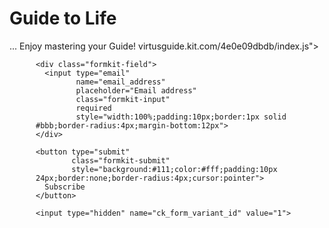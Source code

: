 # Guide to Life
...
Enjoy mastering your Guide!
virtusguide.kit.com/4e0e09dbdb/index.js"></script><script async data-uid="4e0e09dbdb" src="https://virtusguide.kit.com/4e0e09dbdb/index.js"></script>
<div style="max-width:420px;margin:auto">
  <script src="https://f.convertkit.com/ckjs/ck.5.js"></script>

  <form action="https://app.convertkit.com/forms/8192920/subscriptions"
        method="post"
        class="seva-form formkit-form"
        data-sv-form="8192920"
        data-uid="4e0e09dbdb"
        data-format="inline"
        data-version="5">

    <div class="formkit-field">
      <input type="email"
             name="email_address"
             placeholder="Email address"
             class="formkit-input"
             required
             style="width:100%;padding:10px;border:1px solid #bbb;border-radius:4px;margin-bottom:12px">
    </div>

    <button type="submit"
            class="formkit-submit"
            style="background:#111;color:#fff;padding:10px 24px;border:none;border-radius:4px;cursor:pointer">
      Subscribe
    </button>

    <input type="hidden" name="ck_form_variant_id" value="1">
  </form>
  <script>
document.querySelector('.formkit-form')
  .addEventListener('submit', () => setTimeout(() =>
    alert('🎉 Thanks! Your sampler PDF is on the way.'), 100));
</script>
</div>
